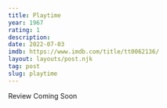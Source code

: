 ```yaml
---
title: Playtime
year: 1967
rating: 1
description: 
date: 2022-07-03
imdb: https://www.imdb.com/title/tt0062136/
layout: layouts/post.njk
tag: post
slug: playtime
---
```


Review Coming Soon